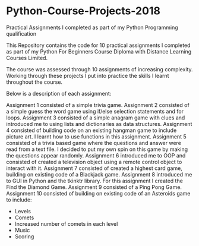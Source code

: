 # Python-Course-Projects-2018
Practical Assignments I completed as part of my Python Programming qualification 

This Repository contains the code for 10 practical assignments I completed as part of my Python For Beginners Course Diploma with Distance Learning Courses Limited.

The course was assessed through 10 assignments of increasing complexity. Working through these projects I put into practice the skills I learnt throughout the course. 

Below is a description of each assignment:

Assignment 1 consisted of a simple trivia game.
Assignment 2 consisted of a simple guess the word game using if/else selection statements and for loops.
Assignment 3 consisted of a simple anagram game with clues and introduced me to using lists and dictionaries as data structures.
Assignment 4 consisted of building code on an existing hangman game to include picture art. I learnt how to use functions in this assignment.
Assignment 5 consisted of a trivia based game where the questions and answer were read from a text file. I decided to put my own spin on this game by making the questions appear randomly.
Assignment 6 introduced me to OOP and consisted of created a television object using a remote control object to interact with it.
Assignment 7 consisted of created a highest card game, building on existing code of a Blackjack game.
Assignment 8 introduced me to GUI in Python and the tkinktr library. For this assignment I created the Find the Diamond Game.
Assignment 9 consisted of a Ping Pong Game.
Assignment 10 consisted of building on existing code of an Asteroids game to include:
 - Levels
 - Comets
 - Increased number of comets in each level
 - Music
 - Scoring
